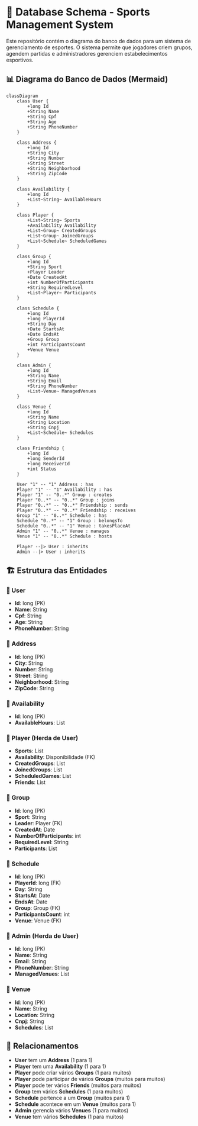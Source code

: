 # 📌 Database Schema - Sports Management System

Este repositório contém o diagrama do banco de dados para um sistema de gerenciamento de esportes. O sistema permite que jogadores criem grupos, agendem partidas e administradores gerenciem estabelecimentos esportivos.

## 📊 Diagrama do Banco de Dados (Mermaid)

```mermaid
classDiagram
    class User {
        +long Id
        +String Name
        +String Cpf
        +String Age
        +String PhoneNumber
    }
    
    class Address {
        +long Id
        +String City
        +String Number
        +String Street
        +String Neighborhood
        +String ZipCode
    }

    class Availability {
        +long Id
        +List~String~ AvailableHours
    }

    class Player {
        +List~String~ Sports
        +Availability Availability
        +List~Group~ CreatedGroups
        +List~Group~ JoinedGroups
        +List~Schedule~ ScheduledGames
    }

    class Group {
        +long Id
        +String Sport
        +Player Leader
        +Date CreatedAt
        +int NumberOfParticipants
        +String RequiredLevel
        +List~Player~ Participants
    }

    class Schedule {
        +long Id
        +long PlayerId
        +String Day
        +Date StartsAt
        +Date EndsAt
        +Group Group
        +int ParticipantsCount
        +Venue Venue
    }

    class Admin {
        +long Id
        +String Name
        +String Email
        +String PhoneNumber
        +List~Venue~ ManagedVenues
    }

    class Venue {
        +long Id
        +String Name
        +String Location
        +String Cnpj
        +List~Schedule~ Schedules
    }

    class Friendship {
        +long Id
        +long SenderId
        +long ReceiverId
        +int Status
    }

    User "1" -- "1" Address : has
    Player "1" -- "1" Availability : has
    Player "1" -- "0..*" Group : creates
    Player "0..*" -- "0..*" Group : joins
    Player "0..*" -- "0..*" Friendship : sends
    Player "0..*" -- "0..*" Friendship : receives
    Group "1" -- "0..*" Schedule : has
    Schedule "0..*" -- "1" Group : belongsTo
    Schedule "0..*" -- "1" Venue : takesPlaceAt
    Admin "1" -- "0..*" Venue : manages
    Venue "1" -- "0..*" Schedule : hosts

    Player --|> User : inherits
    Admin --|> User : inherits

```

## 🏗️ Estrutura das Entidades

### 🔹 User
- **Id**: long (PK)
- **Name**: String
- **Cpf**: String
- **Age**: String
- **PhoneNumber**: String

### 🔹 Address
- **Id**: long (PK)
- **City**: String
- **Number**: String
- **Street**: String
- **Neighborhood**: String
- **ZipCode**: String

### 🔹 Availability
- **Id**: long (PK)
- **AvailableHours**: List<String>

### 🔹 Player (Herda de User)
- **Sports**: List<String>
- **Availability**: Disponibilidade (FK)
- **CreatedGroups**: List<Group>
- **JoinedGroups**: List<Group>
- **ScheduledGames**: List<Schedule>
- **Friends**: List<Player>

### 🔹 Group
- **Id**: long (PK)
- **Sport**: String
- **Leader**: Player (FK)
- **CreatedAt**: Date
- **NumberOfParticipants**: int
- **RequiredLevel**: String
- **Participants**: List<Player>

### 🔹 Schedule
- **Id**: long (PK)
- **PlayerId**: long (FK)
- **Day**: String
- **StartsAt**: Date
- **EndsAt**: Date
- **Group**: Group (FK)
- **ParticipantsCount**: int
- **Venue**: Venue (FK)

### 🔹 Admin (Herda de User)
- **Id**: long (PK)
- **Name**: String
- **Email**: String
- **PhoneNumber**: String
- **ManagedVenues**: List<Venue>

### 🔹 Venue
- **Id**: long (PK)
- **Name**: String
- **Location**: String
- **Cnpj**: String
- **Schedules**: List<Schedule>

## 🔗 Relacionamentos
- **User** tem um **Address** (1 para 1)
- **Player** tem uma **Availability** (1 para 1)
- **Player** pode criar vários **Groups** (1 para muitos)
- **Player** pode participar de vários **Groups** (muitos para muitos)
- **Player** pode ter vários **Friends** (muitos para muitos)
- **Group** tem vários **Schedules** (1 para muitos)
- **Schedule** pertence a um **Group** (muitos para 1)
- **Schedule** acontece em um **Venue** (muitos para 1)
- **Admin** gerencia vários **Venues** (1 para muitos)
- **Venue** tem vários **Schedules** (1 para muitos)

